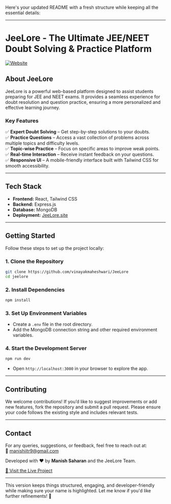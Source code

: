 Here's your updated README with a fresh structure while keeping all the essential details:

---

# **JeeLore - The Ultimate JEE/NEET Doubt Solving & Practice Platform**  

[![Website](https://img.shields.io/website?url=https%3A%2F%2Fjeelore.site)](https://jeelore.site)  

## **About JeeLore**  

JeeLore is a powerful web-based platform designed to assist students preparing for JEE and NEET exams. It provides a seamless experience for doubt resolution and question practice, ensuring a more personalized and effective learning journey.  

### **Key Features**  

✅ **Expert Doubt Solving** – Get step-by-step solutions to your doubts.  
✅ **Practice Questions** – Access a vast collection of problems across multiple topics and difficulty levels.  
✅ **Topic-wise Practice** – Focus on specific areas to improve weak points.  
✅ **Real-time Interaction** – Receive instant feedback on your questions.  
✅ **Responsive UI** – A mobile-friendly interface built with Tailwind CSS for smooth accessibility.  

---

## **Tech Stack**  

- **Frontend:** React, Tailwind CSS  
- **Backend:** Express.js  
- **Database:** MongoDB  
- **Deployment:** [JeeLore.site](https://jeelore.site)  

---

## **Getting Started**  

Follow these steps to set up the project locally:  

### **1. Clone the Repository**  
```bash
git clone https://github.com/vinayakmaheshwari/JeeLore
cd jeelore
```

### **2. Install Dependencies**  
```bash
npm install
```

### **3. Set Up Environment Variables**  
- Create a `.env` file in the root directory.  
- Add the MongoDB connection string and other required environment variables.  

### **4. Start the Development Server**  
```bash
npm run dev
```
- Open `http://localhost:3000` in your browser to explore the app.  

---

## **Contributing**  

We welcome contributions! If you’d like to suggest improvements or add new features, fork the repository and submit a pull request. Please ensure your code follows the existing style and includes relevant tests.  

---

## **Contact**  

For any queries, suggestions, or feedback, feel free to reach out at:  
📧 manishiitr9@gmail.com

Developed with ❤️ by **Manish Saharan** and the JeeLore Team.  

[🚀 Visit the Live Project](https://jeelore.site)  

---

This version keeps things structured, engaging, and developer-friendly while making sure your name is highlighted. Let me know if you'd like further refinements! 🚀